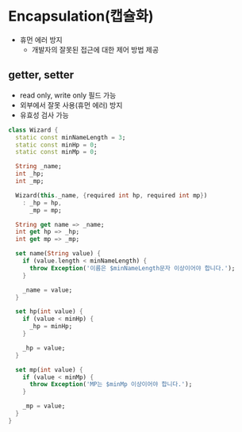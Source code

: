 
# Encapsulation(캡슐화)
- 휴먼 에러 방지
	- 개발자의 잘못된 접근에 대한 제어 방법 제공

## getter, setter
- read only, write only 필드 가능
- 외부에서 잘못 사용(휴먼 에러) 방지
- 유효성 검사 가능

```dart
class Wizard {
  static const minNameLength = 3;
  static const minHp = 0;
  static const minMp = 0;

  String _name;
  int _hp;
  int _mp;

  Wizard(this._name, {required int hp, required int mp})
    : _hp = hp,
      _mp = mp;

  String get name => _name;
  int get hp => _hp;
  int get mp => _mp;

  set name(String value) {
    if (value.length < minNameLength) {
      throw Exception('이름은 $minNameLength문자 이상이어야 합니다.');
    }

    _name = value;
  }

  set hp(int value) {
    if (value < minHp) {
      _hp = minHp;
    }

    _hp = value;
  }

  set mp(int value) {
    if (value < minMp) {
      throw Exception('MP는 $minMp 이상이어야 합니다.');
    }

    _mp = value;
  }
}
```
